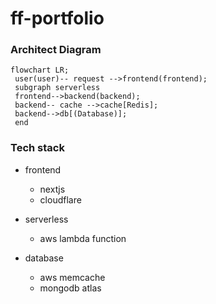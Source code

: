 # ff-portfolio

### Architect Diagram

```mermaid
flowchart LR;
 user(user)-- request -->frontend(frontend);
 subgraph serverless
 frontend-->backend(backend);
 backend-- cache -->cache[Redis];
 backend-->db[(Database)];
 end
```

### Tech stack
- frontend
  + nextjs
  + cloudflare
- serverless
  + aws lambda function

- database
  + aws memcache
  + mongodb atlas
